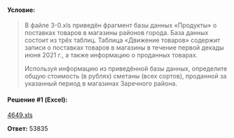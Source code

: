 #### Условие:
> В файле 3-0.xls приведён фрагмент базы данных «Продукты» о поставках товаров в магазины районов города. База данных состоит из трёх таблиц. Таблица «Движение товаров» содержит записи о поставках товаров в магазины в течение первой декады июня 2021 г., а также информацию о проданных товарах.
> 
> Используя информацию из приведённой базы данных, определите общую стоимость (в рублях) сметаны (всех сортов), проданной за указанный период в магазинах Заречного района.

#### Решение #1 (Excel):
[4649.xls](https://github.com/Thundiverter/infege2022/files/7978414/4649.xls)

**Ответ:** 53835
